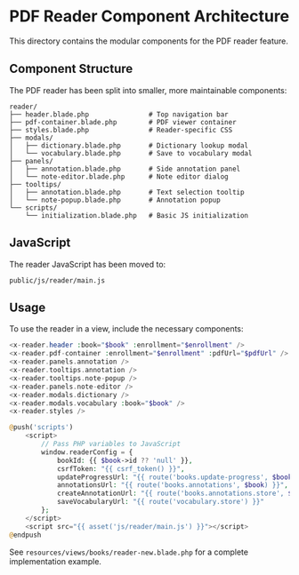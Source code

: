# PDF Reader Component Architecture

This directory contains the modular components for the PDF reader feature.

## Component Structure

The PDF reader has been split into smaller, more maintainable components:

```
reader/
├── header.blade.php               # Top navigation bar
├── pdf-container.blade.php        # PDF viewer container
├── styles.blade.php               # Reader-specific CSS
├── modals/
│   ├── dictionary.blade.php       # Dictionary lookup modal
│   └── vocabulary.blade.php       # Save to vocabulary modal
├── panels/
│   ├── annotation.blade.php       # Side annotation panel
│   └── note-editor.blade.php      # Note editor dialog
├── tooltips/
│   ├── annotation.blade.php       # Text selection tooltip
│   └── note-popup.blade.php       # Annotation popup
└── scripts/
    └── initialization.blade.php   # Basic JS initialization
```

## JavaScript

The reader JavaScript has been moved to:

```
public/js/reader/main.js
```

## Usage

To use the reader in a view, include the necessary components:

```php
<x-reader.header :book="$book" :enrollment="$enrollment" />
<x-reader.pdf-container :enrollment="$enrollment" :pdfUrl="$pdfUrl" />
<x-reader.panels.annotation />
<x-reader.tooltips.annotation />
<x-reader.tooltips.note-popup />
<x-reader.panels.note-editor />
<x-reader.modals.dictionary />
<x-reader.modals.vocabulary :book="$book" />
<x-reader.styles />

@push('scripts')
    <script>
        // Pass PHP variables to JavaScript
        window.readerConfig = {
            bookId: {{ $book->id ?? 'null' }},
            csrfToken: "{{ csrf_token() }}",
            updateProgressUrl: "{{ route('books.update-progress', $book) }}",
            annotationsUrl: "{{ route('books.annotations', $book) }}",
            createAnnotationUrl: "{{ route('books.annotations.store', $book) }}",
            saveVocabularyUrl: "{{ route('vocabulary.store') }}"
        };
    </script>
    <script src="{{ asset('js/reader/main.js') }}"></script>
@endpush
```

See `resources/views/books/reader-new.blade.php` for a complete implementation example. 
